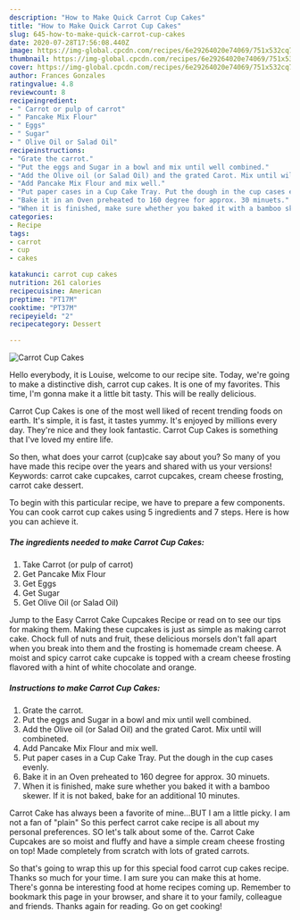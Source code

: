 ```yaml
---
description: "How to Make Quick Carrot Cup Cakes"
title: "How to Make Quick Carrot Cup Cakes"
slug: 645-how-to-make-quick-carrot-cup-cakes
date: 2020-07-28T17:56:08.440Z
image: https://img-global.cpcdn.com/recipes/6e29264020e74069/751x532cq70/carrot-cup-cakes-recipe-main-photo.jpg
thumbnail: https://img-global.cpcdn.com/recipes/6e29264020e74069/751x532cq70/carrot-cup-cakes-recipe-main-photo.jpg
cover: https://img-global.cpcdn.com/recipes/6e29264020e74069/751x532cq70/carrot-cup-cakes-recipe-main-photo.jpg
author: Frances Gonzales
ratingvalue: 4.8
reviewcount: 8
recipeingredient:
- " Carrot or pulp of carrot"
- " Pancake Mix Flour"
- " Eggs"
- " Sugar"
- " Olive Oil or Salad Oil"
recipeinstructions:
- "Grate the carrot."
- "Put the eggs and Sugar in a bowl and mix until well combined."
- "Add the Olive oil (or Salad Oil) and the grated Carot. Mix until will combineted."
- "Add Pancake Mix Flour and mix well."
- "Put paper cases in a Cup Cake Tray. Put the dough in the cup cases evenly."
- "Bake it in an Oven preheated to 160 degree for approx. 30 minuets."
- "When it is finished, make sure whether you baked it with a bamboo skewer. If it is not baked, bake for an additional 10 minutes."
categories:
- Recipe
tags:
- carrot
- cup
- cakes

katakunci: carrot cup cakes 
nutrition: 261 calories
recipecuisine: American
preptime: "PT17M"
cooktime: "PT37M"
recipeyield: "2"
recipecategory: Dessert

---
```



![Carrot Cup Cakes](https://img-global.cpcdn.com/recipes/6e29264020e74069/751x532cq70/carrot-cup-cakes-recipe-main-photo.jpg)

Hello everybody, it is Louise, welcome to our recipe site. Today, we're going to make a distinctive dish, carrot cup cakes. It is one of my favorites. This time, I'm gonna make it a little bit tasty. This will be really delicious.

Carrot Cup Cakes is one of the most well liked of recent trending foods on earth. It's simple, it is fast, it tastes yummy. It's enjoyed by millions every day. They're nice and they look fantastic. Carrot Cup Cakes is something that I've loved my entire life.

So then, what does your carrot (cup)cake say about you? So many of you have made this recipe over the years and shared with us your versions! Keywords: carrot cake cupcakes, carrot cupcakes, cream cheese frosting, carrot cake dessert.


To begin with this particular recipe, we have to prepare a few components. You can cook carrot cup cakes using 5 ingredients and 7 steps. Here is how you can achieve it.

<!--inarticleads1-->

##### The ingredients needed to make Carrot Cup Cakes:

1. Take  Carrot (or pulp of carrot)
1. Get  Pancake Mix Flour
1. Get  Eggs
1. Get  Sugar
1. Get  Olive Oil (or Salad Oil)


Jump to the Easy Carrot Cake Cupcakes Recipe or read on to see our tips for making them. Making these cupcakes is just as simple as making carrot cake. Chock full of nuts and fruit, these delicious morsels don&#39;t fall apart when you break into them and the frosting is homemade cream cheese. A moist and spicy carrot cake cupcake is topped with a cream cheese frosting flavored with a hint of white chocolate and orange. 

<!--inarticleads2-->

##### Instructions to make Carrot Cup Cakes:

1. Grate the carrot.
1. Put the eggs and Sugar in a bowl and mix until well combined.
1. Add the Olive oil (or Salad Oil) and the grated Carot. Mix until will combineted.
1. Add Pancake Mix Flour and mix well.
1. Put paper cases in a Cup Cake Tray. Put the dough in the cup cases evenly.
1. Bake it in an Oven preheated to 160 degree for approx. 30 minuets.
1. When it is finished, make sure whether you baked it with a bamboo skewer. If it is not baked, bake for an additional 10 minutes.


Carrot Cake has always been a favorite of mine…BUT I am a little picky. I am not a fan of &#34;plain&#34; So this perfect carrot cake recipe is all about my personal preferences. SO let&#39;s talk about some of the. Carrot Cake Cupcakes are so moist and fluffy and have a simple cream cheese frosting on top! Made completely from scratch with lots of grated carrots. 

So that's going to wrap this up for this special food carrot cup cakes recipe. Thanks so much for your time. I am sure you can make this at home. There's gonna be interesting food at home recipes coming up. Remember to bookmark this page in your browser, and share it to your family, colleague and friends. Thanks again for reading. Go on get cooking!
